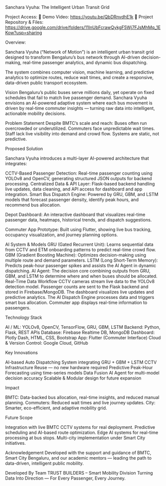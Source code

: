 Sanchara Vyuha: The Intelligent Urban Transit Grid

Project Access:
🎥 Demo Video: https://youtu.be/QbDRnvdhE1k
📂 Project Repository & Files: https://drive.google.com/drive/folders/11InUbFcrawQykgF5Wj7FJsMhMq_1EKow?usp=sharing

Overview:

Sanchara Vyuha (“Network of Motion”) is an intelligent urban transit grid designed to transform Bengaluru’s bus network through AI-driven decision-making, real-time passenger analytics, and dynamic bus dispatching.

The system combines computer vision, machine learning, and predictive analytics to optimize routes, reduce wait times, and create a responsive, data-driven public transport ecosystem.

Vision
Bengaluru’s public buses serve millions daily, yet operate on fixed schedules that fail to match live passenger demand.
Sanchara Vyuha envisions an AI-powered adaptive system where each bus movement is driven by real-time commuter insights — turning raw data into intelligent, actionable mobility decisions.

Problem Statement
Despite BMTC’s scale and reach:
Buses often run overcrowded or underutilized.
Commuters face unpredictable wait times.
Staff lack live visibility into demand and crowd flow.
Systems are static, not predictive.

Proposed Solution

Sanchara Vyuha introduces a multi-layer AI-powered architecture that integrates:

CCTV-Based Passenger Detection:
Real-time passenger counting using YOLOv8 and OpenCV, generating structured JSON outputs for backend processing.
Centralized Data & API Layer:
Flask-based backend handling live updates, data cleaning, and API access for dashboard and app integration.
Smart Bus Dispatch Engine:
Powered by GRU, GBM, and LSTM models that forecast passenger density, identify peak hours, and recommend bus allocation.

Depot Dashboard:
An interactive dashboard that visualizes real-time passenger data, heatmaps, historical trends, and dispatch suggestions.

Commuter App Prototype:
Built using Flutter, showing live bus tracking, occupancy visualization, and journey planning options.

AI System & Models
GRU (Gated Recurrent Unit): Learns sequential data from CCTV and ETM onboarding patterns to predict real-time crowd flow.
GBM (Gradient Boosting Machine): Optimizes decision-making using multiple route and demand parameters.
LSTM (Long Short-Term Memory): Predicts peak-hour passenger spikes and assists the AI Agent in dynamic dispatching.
AI Agent: The decision core combining outputs from GRU, GBM, and LSTM to determine where and when buses should be allocated.
Real-Time Data Workflow
CCTV cameras stream live data to the YOLOv8 detection model.
Passenger counts are sent to the Flask backend and stored in Firebase/MongoDB.
The dashboard visualizes live updates and predictive analytics.
The AI Dispatch Engine processes data and triggers smart bus allocation.
Commuter app displays real-time information to passengers.

Technology Stack

AI / ML: YOLOv8, OpenCV, TensorFlow, GRU, GBM, LSTM
Backend: Python, Flask, REST APIs
Database: Firebase Realtime DB, MongoDB
Dashboard: Plotly Dash, HTML, CSS, Bootstrap
App: Flutter (Commuter Interface)
Cloud & Version Control: Google Cloud, GitHub

Key Innovations

AI-based Auto Dispatching System integrating GRU + GBM + LSTM
CCTV Infrastructure Reuse — no new hardware required
Predictive Peak-Hour Forecasting using time-series models
Data Fusion AI Agent for multi-model decision accuracy
Scalable & Modular design for future expansion

Impact

BMTC: Data-backed bus allocation, real-time insights, and reduced manual planning.
Commuters: Reduced wait times and live journey updates.
City: Smarter, eco-efficient, and adaptive mobility grid.

Future Scope

Integration with live BMTC CCTV systems for real deployment.
Predictive scheduling and AI-based route optimization.
Edge AI systems for real-time processing at bus stops.
Multi-city implementation under Smart City initiatives.

Acknowledgement
Developed with the support and guidance of BMTC, Smart City Bengaluru, and our academic mentors — leading the path to data-driven, intelligent public mobility.

Developed By
Team TRUST BUILDERS – Smart Mobility Division
Turning Data Into Direction — For Every Passenger, Every Journey.
